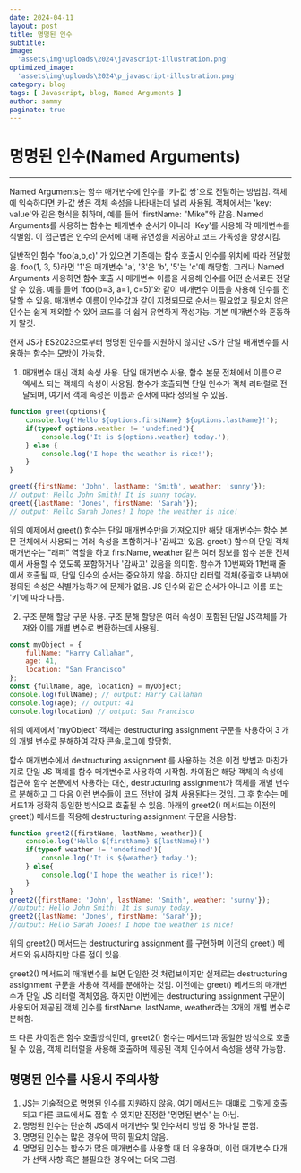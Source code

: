 ```yaml
---
date: 2024-04-11
layout: post
title: 명명된 인수
subtitle:  
image: 
  'assets\img\uploads\2024\javascript-illustration.png'
optimized_image:    
  'assets\img\uploads\2024\p_javascript-illustration.png'
category: blog
tags: [ Javascript, blog, Named Arguments ]
author: sammy
paginate: true
---
```

# 명명된 인수(Named Arguments)
*****
Named Arguments는 함수 매개변수에 인수를 '키-값 쌍'으로 전달하는 방법임. 객체에 익숙하다면 키-값 쌍은 객체 속성을 나타내는데 널리 사용됨. 객체에서는 'key: value'와 같은 형식을 취하며, 예를 들어 'firstName: "Mike"와 같음.
Named Arguments를 사용하는 함수는 매개변수 순서가 아니라 'Key'를 사용해 각 매개변수를 식별함.
이 접근법은 인수의 순서에 대해 유연성을 제공하고 코드 가독성을 향상시킴.

일반적인 함수 'foo(a,b,c)' 가 있으면 기존에는 함수 호출시 인수를 위치에 따라 전달했음. foo(1, 3, 5)라면 '1'은 매개변수 'a', '3'은 'b', '5'는 'c'에 해당함. 
그러나 Named Arguments 사용하면 함수 호출 시  매개변수 이름을 사용해 인수를 어떤 순서로든 전달할 수 있음. 예를 들어 'foo(b=3, a=1, c=5)'와 같이 매개변수 이름을 사용해 인수를 전달할 수 있음.
매개변수 이름이 인수값과 같이 지정되므로 순서는 필요없고 필요치 않은 인수는 쉽게 제외할 수 있어 코드를 더 쉽거 유연하게 작성가능. 기본 매개변수와 혼동하지 말것.

현재 JS가 ES2023으로부터 명명된 인수를 지원하지 않지만 JS가 단일 매개변수를 사용하는 함수는 모방이 가능함.

1. 매개변수 대신 객체 속성 사용.
단일 매개변수 사용, 함수 본문 전체에서 이름으로 엑세스 되는 객체의 속성이 사용됨. 함수가 호출되면 단일 인수가 객체 리터럴로 전달되며, 여기서 객체 속성은 이름과 순서에 따라 정의될 수 있음.
```js
function greet(options){
    console.log('Hello ${options.firstName} ${options.lastName}!');
    if(typeof options.weather != 'undefined'){
        console.log('It is ${options.weather} today.');
    } else {
        console.log('I hope the weather is nice!');
    }
}

greet({firstName: 'John', lastName: 'Smith', weather: 'sunny'});
// output: Hello John Smith! It is sunny today.
greet({lastName: 'Jones', firstName: 'Sarah'});
// output: Hello Sarah Jones! I hope the weather is nice!
```
위의 예제에서 greet() 함수는 단일 매개변수만을 가져오지만 해당 매개변수는 함수 본문 전체에서 사용되는 여러 속성을 포함하거나 '감싸고' 있음.
greet() 함수의 단일 객체 매개변수는 "래퍼" 역할을 하고 firstName, weather 같은 여러 정보를 함수 본문 전체에서 사용할 수 있도록 포함하거나 '감싸고' 있음을 의미함.
함수가 10번째와 11번째 줄에서 호출될 때, 단일 인수의 순서는 중요하지 않음. 하지만 리터럴 객체(중괄호 내부)에 정의된 속성은 식별가능하기에 문제가 없음. JS 인수와 같은 순서가 아니고 이름 또는 '키'에 따라 다름. 

2. 구조 분해 할당 구문 사용.
구조 분해 할당은 여러 속성이 포함된 단일 JS객체를 가져와 이를 개별 변수로 변환하는데 사용됨. 
```js
const myObject = {
    fullName: "Harry Callahan",
    age: 41,
    location: "San Francisco"
};
const {fullName, age, location} = myObject;
console.log(fullName); // output: Harry Callahan
console.log(age); // output: 41
console.log(location) // output: San Francisco
```
위의 예제에서 'myObject' 객체는 destructuring assignment 구문을 사용하여 3 개의 개별 변수로 분해하여 각자 콘솔.로그에 할당함.

함수 매개변수에서 destructuring assignment 를 사용하는 것은 이전 방법과 마찬가지로 단일 JS 객체를 함수 매개변수로 사용하여 시작함. 차이점은 해당 객체의 속성에 접근해 함수 본문에서 사용하는 대신, destructuring assignment가 객체를 개별 변수로 분해하고 그 다음 이런 변수들이 코드 전반에 걸쳐 사용된다는 것임. 그 후 함수는 메서드1과 정확히 동일한 방식으로 호출될 수 있음. 아래의 greet2() 메서드는 이전의 greet() 메서드를 적용해 destructuring assignment 구문을 사용함:

```js
function greet2({firstName, lastName, weather}){
    console.log('Hello ${firstName} ${lastName}!')
    if(typeof weather != 'undefined'){
        console.log('It is ${weather} today.');
    } else{
        console.log('I hope the weather is nice!');
    }
}
greet2({firstName: 'John', lastName: 'Smith', weather: 'sunny'});
//output: Hello John Smith! It is sunny today.
greet2({lastName: 'Jones', firstName: 'Sarah'});
//output: Hello Sarah Jones! I hope the weather is nice!
```
위의 greet2() 메서드는 destructuring assignment 를 구현하며 이전의 greet() 메서드와 유사하지만 다른 점이 있음.

greet2() 메서드의 매개변수를 보면 단일한 것 처럼보이지만 실제로는 destructuring assignment 구문을 사용해 객체를 분해하는 것임. 이전에는 greet() 메서드의 매개변수가 단일 JS 리터럴 객체였음. 하지만 이번에는 destructuring assignment 구문이 사용되어 제공된 객체 인수를 firstName, lastName, weather라는 3개의 개별 변수로 분해함.

또 다른 차이점은 함수 호출방식인데, greet2() 함수는 메서드1과 동일한 방식으로 호출될 수 있음, 객체 리터럴을 사용해 호출하며 제공된 객체 인수에서 속성을 생략 가능함.

## 명명된 인수를 사용시 주의사항
1. JS는 기술적으로 명명된 인수를 지원하지 않음. 여기 메서드는 때떄로 그렇게 호출되고 다른 코드에서도 접할 수 있지만 진정한 '명명된 변수' 는 아님.
2. 명명된 인수는 단순히 JS에서 매개변수 및 인수처리 방법 중 하나일 뿐임.
3. 명명된 인수는 많은 경우에 딱히 필요치 않음.
4. 명명된 인수는 함수가 많은 매개변수를 사용할 때 더 유용하며, 이런 매개변수 대개가 선택 사항 혹은 불필요한 경우에는 더욱 그럼.

